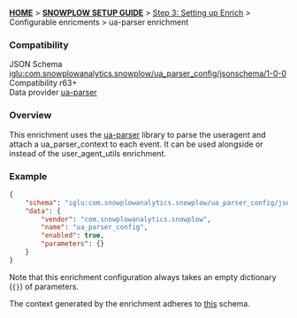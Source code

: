 <a name="top" />

[**HOME**](Home) > [**SNOWPLOW SETUP GUIDE**](Setting-up-Snowplow) > [Step 3: Setting up Enrich](Setting-up-enrich) > Configurable enricments > ua-parser enrichment

### Compatibility

JSON Schema   [iglu:com.snowplowanalytics.snowplow/ua_parser_config/jsonschema/1-0-0][schema]  
Compatibility r63+  
Data provider [ua-parser][ua-parser]  

### Overview

This enrichment uses the [ua-parser][ua-parser] library to parse the useragent and attach a ua_parser_context to each event. It can be used alongside or instead of the user_agent_utils enrichment.

### Example

```json
{
    "schema": "iglu:com.snowplowanalytics.snowplow/ua_parser_config/jsonschema/1-0-0",
    "data": {
        "vendor": "com.snowplowanalytics.snowplow",
        "name": "ua_parser_config",
        "enabled": true,
        "parameters": {}
    }
}
```

Note that this enrichment configuration always takes an empty dictionary (`{}`) of parameters.

The context generated by the enrichment adheres to [this][ua-parser-context] schema.

[schema]: http://iglucentral.com/schemas/com.snowplowanalytics.snowplow/ua_parser_config/jsonschema/1-0-0
[ua-parser]: https://github.com/tobie/ua-parser
[ua-parser-context]: https://github.com/snowplow/iglu-central/blob/master/schemas/com.snowplowanalytics.snowplow/ua_parser_context/jsonschema/1-0-0
